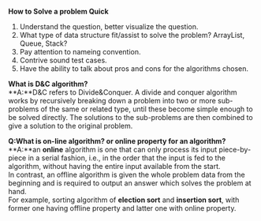 **How to Solve a problem Quick**  
1. Understand the question, better visualize the question.  
2. What type of data structure fit/assist to solve the problem? ArrayList, Queue, Stack?   
3. Pay attention to nameing convention.  
4. Contrive sound test cases. 
5. Have the ability to talk about pros and cons for the algorithms chosen. 

**What is D&C algorithm?**   
**A:**D&C refers to Divide&Conquer. A divide and conquer algorithm works by recursively breaking down a problem into two or more sub-problems of the same or related type, until these become simple enough to be solved directly. The solutions to the sub-problems are then combined to give a solution to the original problem.

**Q:What is on-line algorithm? or online property for an algorithm?**  
**A:**an **online** algorithm is one that can only process its input piece-by-piece in a serial fashion, i.e., in the order that the input is fed to the algorithm, without having the entire input available from the start.  
In contrast, an offline algorithm is given the whole problem data from the beginning and is required to output an answer which solves the problem at hand.  
For example, sorting algorithm of **election sort** and **insertion sort**, with former one having offline property and latter one with online property.  



